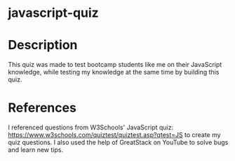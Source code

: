 # javascript-quiz

# Description
This quiz was made to test bootcamp students like me on their JavaScript knowledge, while testing my knowledge at the same time by building this quiz.

# References
I referenced questions from W3Schools' JavaScript quiz: https://www.w3schools.com/quiztest/quiztest.asp?qtest=JS to create my quiz questions. I also used the help of GreatStack on YouTube to solve bugs and learn new tips.